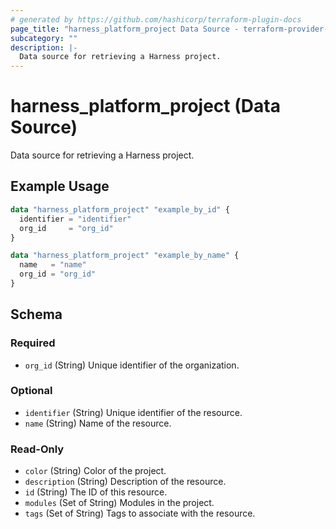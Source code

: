 ```yaml
---
# generated by https://github.com/hashicorp/terraform-plugin-docs
page_title: "harness_platform_project Data Source - terraform-provider-harness"
subcategory: ""
description: |-
  Data source for retrieving a Harness project.
---
```


# harness_platform_project (Data Source)

Data source for retrieving a Harness project.

## Example Usage

```terraform
data "harness_platform_project" "example_by_id" {
  identifier = "identifier"
  org_id     = "org_id"
}

data "harness_platform_project" "example_by_name" {
  name   = "name"
  org_id = "org_id"
}
```

<!-- schema generated by tfplugindocs -->
## Schema

### Required

- `org_id` (String) Unique identifier of the organization.

### Optional

- `identifier` (String) Unique identifier of the resource.
- `name` (String) Name of the resource.

### Read-Only

- `color` (String) Color of the project.
- `description` (String) Description of the resource.
- `id` (String) The ID of this resource.
- `modules` (Set of String) Modules in the project.
- `tags` (Set of String) Tags to associate with the resource.
